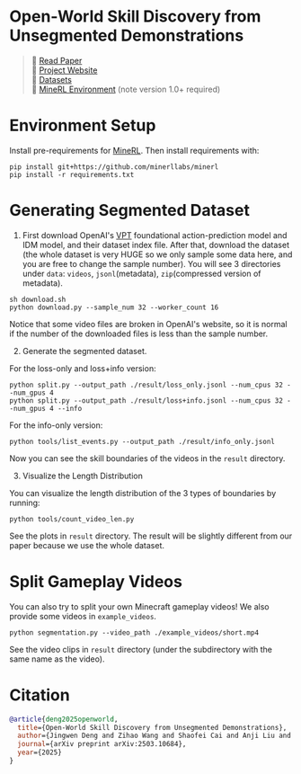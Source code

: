 

# Open-World Skill Discovery from Unsegmented Demonstrations

> :page_facing_up: [Read Paper](https://craftjarvis.github.io/SkillDiscovery/static/paper.pdf) \
  :link: [Project Website](https://craftjarvis.github.io/SkillDiscovery) \
  :hugs: [Datasets](https://huggingface.co/datasets/fatty-belly/MinecraftSkillDiscovery) \
  :space_invader: [MineRL Environment](https://github.com/minerllabs/minerl) (note version 1.0+ required)


# Environment Setup

Install pre-requirements for [MineRL](https://minerl.readthedocs.io/en/latest/tutorials/index.html).
Then install requirements with:

```
pip install git+https://github.com/minerllabs/minerl
pip install -r requirements.txt
```

# Generating Segmented Dataset

1. First download OpenAI's [VPT](https://github.com/openai/Video-Pre-Training) foundational action-prediction model and IDM model, and their dataset index file.
After that, download the dataset (the whole dataset is very HUGE so we only sample some data here, and you are free to change the sample number). You will see 3 directories under `data`: `videos`, `jsonl`(metadata), `zip`(compressed version of metadata).

```
sh download.sh
python download.py --sample_num 32 --worker_count 16
```

Notice that some video files are broken in OpenAI's website, so it is normal if the number of the downloaded files is less than the sample number.

2. Generate the segmented dataset.

For the loss-only and loss+info version:
```
python split.py --output_path ./result/loss_only.jsonl --num_cpus 32 --num_gpus 4
python split.py --output_path ./result/loss+info.jsonl --num_cpus 32 --num_gpus 4 --info
```

For the info-only version:
```
python tools/list_events.py --output_path ./result/info_only.jsonl
```

Now you can see the skill boundaries of the videos in the `result` directory.

3. Visualize the Length Distribution

You can visualize the length distribution of the 3 types of boundaries by running:
```
python tools/count_video_len.py
```

See the plots in `result` directory. The result will be slightly different from our paper because we use the whole dataset.

# Split Gameplay Videos

You can also try to split your own Minecraft gameplay videos! We also provide some videos in `example_videos`.

```
python segmentation.py --video_path ./example_videos/short.mp4
```

See the video clips in `result` directory (under the subdirectory with the same name as the video).

# Citation
```bibtex
@article{deng2025openworld,
  title={Open-World Skill Discovery from Unsegmented Demonstrations},
  author={Jingwen Deng and Zihao Wang and Shaofei Cai and Anji Liu and Yitao Liang},
  journal={arXiv preprint arXiv:2503.10684},
  year={2025}
}
```
